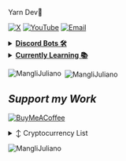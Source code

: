 Yarn Dev🍃

[![X](https://img.shields.io/badge/X-000000?style=for-the-badge&logo=x&logoColor=white)](https://x.com/MangliJuliano)
[![YouTube](https://img.shields.io/badge/YouTube-FF170F?style=for-the-badge&logo=youtube&logoColor=white)](https://www.youtube.com/@MangliJuliano)
[![Email](https://img.shields.io/badge/Email-8B89CC?style=for-the-badge&logo=protonmail&logoColor=white)](mailto:MangliJuliano@proton.me)

<details>
  
<summary><b><u>Discord Bots 🛠</u></b></summary>

I build Discord Bots, i work to make them compatible with Discord.js and Node.js.

- 🤖 [Default Discord Bot](https://github.com/MangliJuliano/default-discord-bot-js): A basic Discord bot built using Node.js and Discord.js. It includes a structured setup for handling events, commands, and deploying slash commands to Discord servers.

</details>

<details>
 
<summary><b><u>Currently Learning 📚</u></b></summary>

I am interested to anything Technology related.

- Web Design, Front-End & Back-End & Full Stack Development, Responsive Design, Web Performance Optimization, Web Accessibility, Web Security
- Mobile App Development, Native Development, Cross-Platform Development, App Design, App Monetization, App Store Optimization (ASO)
- Software Development, Programming Languages, Software Engineering Principles, APIs and Microservices, Machine Learning and AI, Data Science
- Game Development, Game Engines, Game Design, Game Monetization
- Cybersecurity, Ethical Hacking, Cryptography, Network Security
- Multimedia and Creative Technology, Video Editing, Graphic Design, Animation, Audio Production
- Emerging Technologies, Blockchain, Quantum Computing, Artificial Intelligence, 5G Technology

</details>

<p><img align="left" src="https://github-readme-stats.vercel.app/api/top-langs?username=MangliJuliano&show_icons=true&locale=en&layout=compact" alt="MangliJuliano" /></p>

<p>&nbsp;<img align="center" src="https://github-readme-stats.vercel.app/api?username=MangliJuliano&show_icons=true&locale=en" alt="MangliJuliano" /></p>

## _Support my Work_

[![BuyMeACoffee](https://img.shields.io/badge/Buy_Me_A_Coffee-FFDD00?style=for-the-badge&logo=buy-me-a-coffee&logoColor=black)](https://www.buymeacoffee.com/MangliJuliano)

<details>

  <summary>↕️ <bold>Cryptocurrency List</bold></summary>
 
 <br />

| Currency       | Wallet Address                             |
| -------------- | ------------------------------------------ |
| Ethereum (ETH) | 0xaD57624A310f48915Bf82f092afedf61Bca728b2 |

</details>

<p align="left"> <img src="https://komarev.com/ghpvc/?username=MangliJuliano&label=Profile%20views&color=0e75b6&style=flat" alt="MangliJuliano" /> </p>
